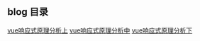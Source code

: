 ## blog 目录

[vue响应式原理分析上](https://juejin.cn/post/6844903869730799629)
[vue响应式原理分析中](https://juejin.cn/post/6844903885140672526)
[vue响应式原理分析下](https://juejin.cn/post/6844903887489466382)


